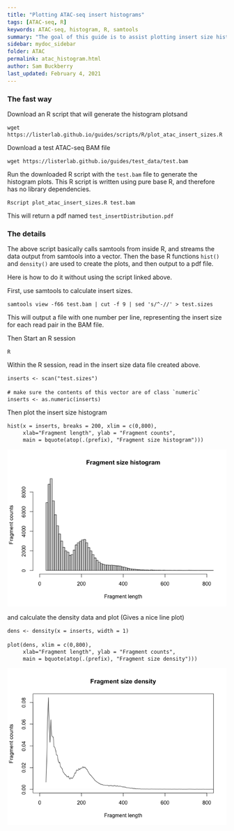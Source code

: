 ```yaml
---
title: "Plotting ATAC-seq insert histograms"
tags: [ATAC-seq, R]
keywords: ATAC-seq, histogram, R, samtools
summary: "The goal of this guide is to assist plotting insert size histograms of from aligned ATAC-seq data for the purposes of quality control."
sidebar: mydoc_sidebar
folder: ATAC
permalink: atac_histogram.html
author: Sam Buckberry
last_updated: February 4, 2021
---
```


### The fast way

Download an R script that will generate the histogram plotsand
```
wget https://listerlab.github.io/guides/scripts/R/plot_atac_insert_sizes.R
```

Download a test ATAC-seq BAM file
```
wget https://listerlab.github.io/guides/test_data/test.bam
```

Run the downloaded R script with the `test.bam` file to generate the histogram plots. This R script is written using pure base R, and therefore has no library dependencies. 
```
Rscript plot_atac_insert_sizes.R test.bam
```

This will return a pdf named `test_insertDistribution.pdf`

### The details

The above script basically calls samtools from inside R, and streams the data output from samtools into a vector. Then the base R functions `hist()` and `density()` are used to create the plots, and then output to a pdf file.

Here is how to do it without using the script linked above.

First, use samtools to calculate insert sizes. 
```
samtools view -f66 test.bam | cut -f 9 | sed 's/^-//' > test.sizes
```
This will output a file with one number per line, representing the insert size for each read pair in the BAM file. 

Then Start an R session
```
R
```

Within the R session, read in the insert size data file created above.
```{r}
inserts <- scan("test.sizes")

# make sure the contents of this vector are of class `numeric`
inserts <- as.numeric(inserts)
```


Then plot the insert size histogram
```{r}
hist(x = inserts, breaks = 200, xlim = c(0,800),
     xlab="Fragment length", ylab = "Fragment counts",
     main = bquote(atop(.(prefix), "Fragment size histogram")))
```

![](images/atac_histogram.png)

and calculate the density data and plot (Gives a nice line plot)
```{r}
dens <- density(x = inserts, width = 1)

plot(dens, xlim = c(0,800),
     xlab="Fragment length", ylab = "Fragment counts",
     main = bquote(atop(.(prefix), "Fragment size density")))
```
![](images/atac_density.png)